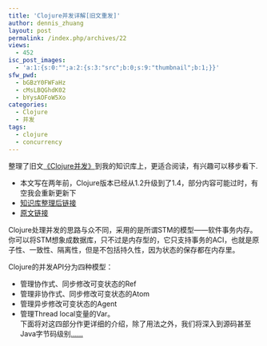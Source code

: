 ```yaml
---
title: 'Clojure并发详解[旧文重发]'
author: dennis_zhuang
layout: post
permalink: /index.php/archives/22
views:
  - 452
isc_post_images:
  - 'a:1:{s:0:"";a:2:{s:3:"src";b:0;s:9:"thumbnail";b:1;}}'
sfw_pwd:
  - bGBzY0FWFaHz
  - cMsLBQGhdK02
  - bYysAOFoW5Xo
categories:
  - Clojure
  - 并发
tags:
  - clojure
  - concurrency
---
```

<div id="post-entry-excerpt-22" class="entry-part">
  <p>
    整理了旧文<a href="http://wiki.fnil.net/index.php?title=Clojure%E5%B9%B6%E5%8F%91">《Clojure并发》</a>到我的知识库上，更适合阅读，有兴趣可以移步看下.
  </p>
  
  <ul>
    <li>
      本文写在两年前，Clojure版本已经从1.2升级到了1.4，部分内容可能过时，有空我会重新更新下
    </li>
    <li>
      <a href="http://wiki.fnil.net/index.php?title=Clojure%E5%B9%B6%E5%8F%91">知识库整理后链接</a>
    </li>
    <li>
      <a href="http://www.blogjava.net/killme2008/category/archive/2010/07/archive/2010/07/archive/2010/07/14/326027.html">原文链接</a>
    </li>
  </ul>
  
  <p>
    Clojure处理并发的思路与众不同，采用的是所谓STM的模型——软件事务内存。你可以将STM想象成数据库，只不过是内存型的，它只支持事务的ACI，也就是原子性、一致性、隔离性，但是不包括持久性，因为状态的保存都在内存里。
  </p>
  
  <p>
    Clojure的并发API分为四种模型：
  </p>
  
  <ul>
    <li>
      管理协作式、同步修改可变状态的Ref
    </li>
    <li>
      管理非协作式、同步修改可变状态的Atom
    </li>
    <li>
      管理异步修改可变状态的Agent
    </li>
    <li>
      管理Thread local变量的Var。<br /> 下面将对这四部分作更详细的介绍，除了用法之外，我们将深入到源码甚至Java字节码级别<a href="http://wiki.fnil.net/index.php?title=Clojure%E5%B9%B6%E5%8F%91">……</a>
    </li>
  </ul>
</div>

<div id="post-footer-22" class="post-footer clear">
</div>
